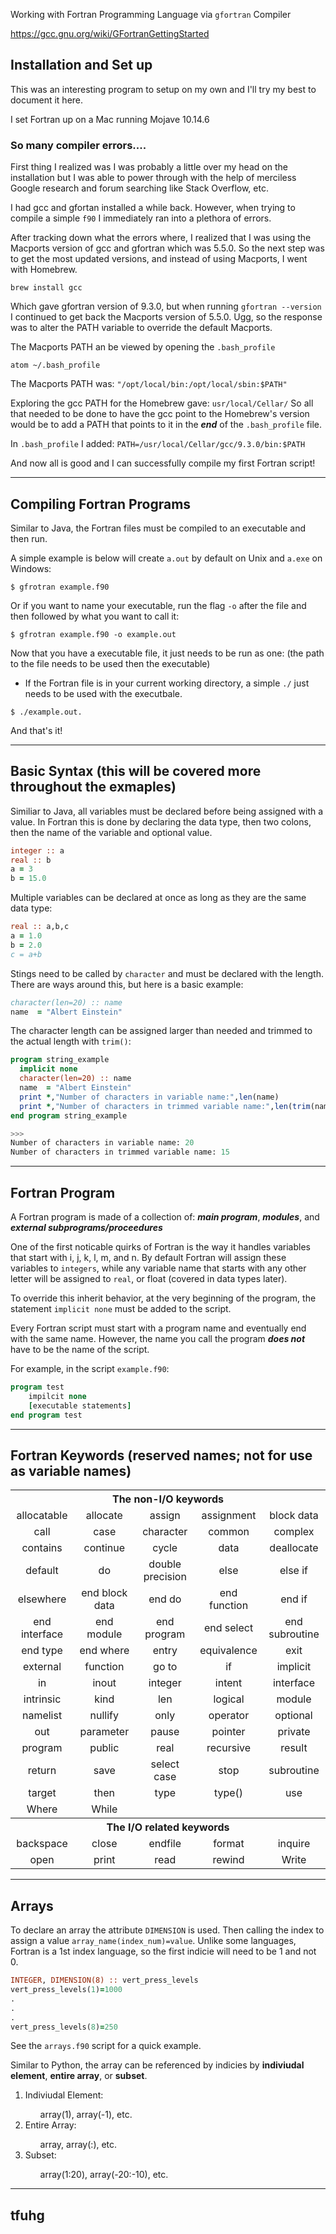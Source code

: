 Working with Fortran Programming Language via ```gfortran``` Compiler

https://gcc.gnu.org/wiki/GFortranGettingStarted

## Installation and Set up

This was an interesting program to setup on my own and I'll try my best to document it here. 

I set Fortran up on a Mac running Mojave 10.14.6

### So many compiler errors....

First thing I realized was I was probably a little over my head on the installation but I was able to power through with the help of merciless Google research and forum searching like Stack Overflow, etc.

I had gcc and gfortan installed a while back. However, when trying to compile a simple ```f90``` I immediately ran into a plethora of errors. 

After tracking down what the errors where, I realized that I was using the Macports version of gcc and gfortran which was 5.5.0. So the next step was to get the most updated versions, and instead of using Macports, I went with Homebrew. 

```brew install gcc```

Which gave gfortran version of 9.3.0, but when running ```gfortran --version``` I continued to get back the Macports version of 5.5.0. Ugg, so the response was to alter the PATH variable to override the default Macports.

The Macports PATH an be viewed by opening the ```.bash_profile```
```shell
atom ~/.bash_profile
```

The Macports PATH was: ```"/opt/local/bin:/opt/local/sbin:$PATH"```

Exploring the gcc PATH for the Homebrew gave: ```usr/local/Cellar/``` So all that needed to be done to have the gcc point to the Homebrew's version would be to add a PATH that points to it in the <p5><strong><em>end</em></strong></p5> of the ```.bash_profile``` file.

In ```.bash_profile``` I added:
```PATH=/usr/local/Cellar/gcc/9.3.0/bin:$PATH```

And now all is good and I can successfully compile my first Fortran script!

---

## Compiling Fortran Programs

Similar to Java, the Fortran files must be compiled to an executable and then run.

A simple example is below will create ```a.out``` by default on Unix and ```a.exe``` on Windows:

```shell
$ gfrotran example.f90
```

Or if you want to name your executable, run the flag ```-o``` after the file and then followed by what you want to call it:

```shell
$ gfrotran example.f90 -o example.out
```

Now that you have a executable file, it just needs to be run as one: (the path to the file needs to be used then the executable)
* If the Fortran file is in your current working directory, a simple ```./``` just needs to be used with the executbale.

```shell
$ ./example.out.
```

And that's it!

---

## Basic Syntax (this will be covered more throughout the exmaples)

Similiar to Java, all variables must be declared before being assigned with a value. In Fortran this is done by declaring the data type, then two colons, then the name of the variable and optional value.

```fortran
integer :: a
real :: b
a = 3
b = 15.0
```

Multiple variables can be declared at once as long as they are the same data type:

```fortran
real :: a,b,c
a = 1.0
b = 2.0
c = a+b
```

Stings need to be called by ```character``` and must be declared with the length. There are ways around this, but here is a basic example:

```fortran
character(len=20) :: name
name  = "Albert Einstein"
```
The character length can be assigned larger than needed and trimmed to the actual length with ```trim()```:

```fortran
program string_example
  implicit none
  character(len=20) :: name
  name  = "Albert Einstein"
  print *,"Number of characters in variable name:",len(name)
  print *,"Number of characters in trimmed variable name:",len(trim(name))
end program string_example

>>>
Number of characters in variable name: 20
Number of characters in trimmed variable name: 15
```

---

## Fortran Program

A Fortran program is made of a collection of: <strong><em>main program</strong></em>, <strong><em>modules</strong></em>, and <strong><em>external subprograms/proceedures</strong></em>

One of the first noticable quirks of Fortran is the way it handles variables that start with i, j, k, l, m, and n. By default Fortran will assign these variables to ```integers```, while any variable name that starts with any other letter will be assigned to ```real```, or float (covered in data types later).

To override this inherit behavior, at the very beginning of the program, the statement ```implicit none``` must be added to the script.

Every Fortran script must start with a program name and eventually end with the same name. However, the name you call the program <strong><em>does not</strong></em> have to be the name of the script.

For example, in the script ```example.f90```:

```fortran
program test
    impilcit none
    [executable statements]
end program test
```


---

## Fortran Keywords (reserved names; not for use as variable names)


<html>
<table style="text-align:center;" class="table table-bordered">
<tbody><tr>
<th style="text-align:center;" colspan="5">The non-I/O keywords</th>
</tr>
<tr>
<td>allocatable</td>
<td>allocate</td>
<td>assign</td>
<td>assignment</td>
<td>block data</td>
</tr>
<tr>
<td>call</td>
<td>case</td>
<td>character</td>
<td>common</td>
<td>complex</td>
</tr>
<tr>
<td>contains</td>
<td>continue</td>
<td>cycle</td>
<td>data</td>
<td>deallocate</td>
</tr>
<tr>
<td>default</td>
<td>do</td>
<td>double precision</td>
<td>else</td>
<td>else if</td>
</tr>
<tr>
<td>elsewhere</td>
<td>end block data</td>
<td>end do</td>
<td>end function</td>
<td>end if</td>
</tr>
<tr>
<td>end interface</td>
<td>end module</td>
<td>end program</td>
<td>end select</td>
<td>end subroutine</td>
</tr>
<tr>
<td>end type</td>
<td>end where</td>
<td>entry</td>
<td>equivalence</td>
<td>exit</td>
</tr>
<tr>
<td>external</td>
<td>function</td>
<td>go to</td>
<td>if </td>
<td>implicit</td>
</tr>
<tr>
<td>in</td>
<td>inout</td>
<td>integer</td>
<td>intent</td>
<td>interface</td>
</tr>
<tr>
<td>intrinsic</td>
<td>kind</td>
<td>len</td>
<td>logical</td>
<td>module</td>
</tr>
<tr>
<td>namelist</td>
<td>nullify</td>
<td>only</td>
<td>operator</td>
<td>optional</td>
</tr>
<tr>
<td>out</td>
<td>parameter</td>
<td>pause</td>
<td>pointer</td>
<td>private</td>
</tr>
<tr>
<td>program</td>
<td>public</td>
<td>real</td>
<td>recursive</td>
<td>result</td>
</tr>
<tr>
<td>return</td>
<td>save</td>
<td>select case</td>
<td>stop</td>
<td>subroutine</td>
</tr>
<tr>
<td>target</td>
<td>then</td>
<td>type</td>
<td>type()</td>
<td>use</td>
</tr>
<tr>
<td>Where</td>
<td>While</td>
<td></td>
<td></td>
<td></td>
</tr>
<tr>
<th style="text-align:center;" colspan="5">The I/O related keywords</th>
</tr>
<tr>
<td>backspace</td>
<td>close</td>
<td>endfile</td>
<td>format</td>
<td>inquire</td>
</tr>
<tr>
<td>open</td>
<td>print</td>
<td>read</td>
<td>rewind</td>
<td>Write</td>
</tr>
</tbody></table>
</html>

---

## Arrays

To declare an array the attribute ```DIMENSION``` is used. Then calling the index to assign a value ```array_name(index_num)=value```.
Unlike some languages, Fortran is a 1st index language, so the first indicie will need to be 1 and not 0.

```fortran
INTEGER, DIMENSION(8) :: vert_press_levels
vert_press_levels(1)=1000
.
.
.
vert_press_levels(8)=250
```

See the ```arrays.f90``` script for a quick example.

Similar to Python, the array can be referenced by indicies by <strong>indiviudal element</strong>, <strong>entire array</strong>, or <strong>subset</strong>.

<ol>
    <li>Indiviudal Element:</li>
        <ul>
            array(1), array(-1), etc.
        </ul>
    <li>Entire Array:</li>
        <ul>
            array, array(:), etc.
        </ul>
    <li>Subset:</li>
        <ul>
            array(1:20), array(-20:-10), etc.
        </ul>
</ol>

---

## tfuhg

